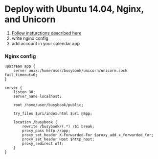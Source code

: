 # Deploy with Ubuntu 14.04, Nginx, and Unicorn

1. [Follow insturctions described here](https://www.digitalocean.com/community/tutorials/how-to-deploy-a-rails-app-with-unicorn-and-nginx-on-ubuntu-14-04)
2. write nginx config
3. add account in your calendar app

### Nginx config
```
upstream app {
    server unix:/home/user/busybook/unicorn/unicorn.sock fail_timeout=0;
}

server {
    listen 80;
    server_name localhost;

    root /home/user/busybook/public;

    try_files $uri/index.html $uri @app;

    location /busybook {
        rewrite /busybook/(.*) /$1 break;
        proxy_pass http://app;
        proxy_set_header X-Forwarded-For $proxy_add_x_forwarded_for;
        proxy_set_header Host $http_host;
        proxy_redirect off;
    }
}
```
